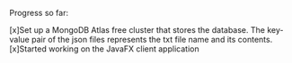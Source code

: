 Progress so far:

[x]Set up a MongoDB Atlas free cluster that stores the database. The key-value pair of the json files represents the txt file name and its contents.
[x]Started working on the JavaFX client application
